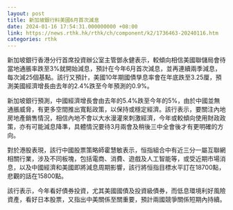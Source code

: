 ```yaml
---
layout: post
title: 新加坡銀行料美國6月首次減息
date: 2024-01-16 17:54:31.000000000 +08:00
link: https://news.rthk.hk/rthk/ch/component/k2/1736463-20240116.htm
categories: rthk
---
```


新加坡銀行香港分行首席投資辦公室主管鄧永健表示，較傾向相信美國聯儲局會待當地通脹率跌至3%就開始減息，預計在今年6月首次減息，並再連續兩季減息，每次減25個基點。該行又預計，美國10年期國債孳息率會在年底跌至3.25厘，預測美國經濟增長由去年的2.4%跌至今年預測的0.9%。

新加坡銀行預測，中國經濟增長會由去年的5.4%跌至今年的5%，由於中國並無通脹威脅，有更多空間推出寬鬆政策，以保持或穩定經濟。該行表示，要關注內地房地產銷售情況，相信內地不會以大水漫灌來刺激經濟，今年或較傾向使用財政政策，亦有可能減息降準，具體情況要待3月兩會及稍後三中全會後才有更明確的方向。

對於港股表現，該行中國股票策略師霍慧敏表示，恒指組合中有近三分一屬互聯網相關行業，涉及不同板塊，包括電商、消費、遊戲及人工智能等，或受近期市場消息，以及中國經濟和美國即將減息周期影響，該行將恒指目標水平訂在18700點，悲觀的話在15800點。

該行表示，今年看好債券投資，尤其美國國債及投資級債券，而低息環境利好風險資產，看好日本股票，又指出中美關係至關重要，預計兩國競爭關係短期內持續。
